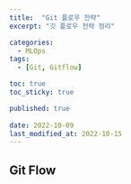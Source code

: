 ```yaml
---
title:  "Git 플로우 전략"
excerpt: "깃 플로우 전략 정리"

categories:
  - MLOps
tags:
  - [Git, Gitflow]

toc: true
toc_sticky: true

published: true
 
date: 2022-10-09
last_modified_at: 2022-10-15
---
```


## Git Flow  
